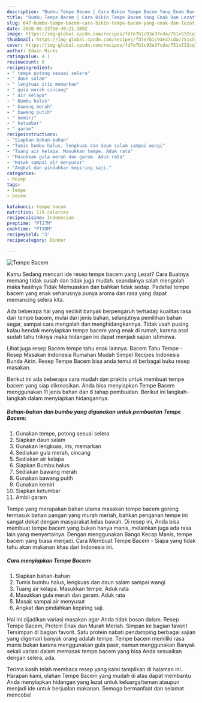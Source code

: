 ```yaml
---
description: "Bumbu Tempe Bacem | Cara Bikin Tempe Bacem Yang Enak Dan Lezat"
title: "Bumbu Tempe Bacem | Cara Bikin Tempe Bacem Yang Enak Dan Lezat"
slug: 647-bumbu-tempe-bacem-cara-bikin-tempe-bacem-yang-enak-dan-lezat
date: 2020-06-23T16:49:21.309Z
image: https://img-global.cpcdn.com/recipes/fd7e7b1c93e37cda/751x532cq70/tempe-bacem-foto-resep-utama.jpg
thumbnail: https://img-global.cpcdn.com/recipes/fd7e7b1c93e37cda/751x532cq70/tempe-bacem-foto-resep-utama.jpg
cover: https://img-global.cpcdn.com/recipes/fd7e7b1c93e37cda/751x532cq70/tempe-bacem-foto-resep-utama.jpg
author: Edwin Hicks
ratingvalue: 4.1
reviewcount: 8
recipeingredient:
- " tempe potong sesuai selera"
- " daun salam"
- " lengkuas iris memarkan"
- " gula merah cincang"
- " air kelapa"
- " Bumbu halus"
- " bawang merah"
- " bawang putih"
- " kemiri"
- " ketumbar"
- " garam"
recipeinstructions:
- "Siapkan bahan-bahan"
- "Tumis bumbu halus, lengkuas dan daun salam sampai wangi"
- "Tuang air kelapa. Masukkan tempe. Aduk rata"
- "Masukkan gula merah dan garam. Aduk rata"
- "Masak sampai air menyusut"
- "Angkat dan pindahkan kepiring saji."
categories:
- Resep
tags:
- tempe
- bacem

katakunci: tempe bacem 
nutrition: 179 calories
recipecuisine: Indonesian
preptime: "PT27M"
cooktime: "PT30M"
recipeyield: "3"
recipecategory: Dinner

---
```



![Tempe Bacem](https://img-global.cpcdn.com/recipes/fd7e7b1c93e37cda/751x532cq70/tempe-bacem-foto-resep-utama.jpg)

Kamu Sedang mencari ide resep tempe bacem yang Lezat? Cara Buatnya memang tidak susah dan tidak juga mudah. seandainya salah mengolah maka hasilnya Tidak Memuaskan dan bahkan tidak sedap. Padahal tempe bacem yang enak seharusnya punya aroma dan rasa yang dapat memancing selera kita.

Ada beberapa hal yang sedikit banyak berpengaruh terhadap kualitas rasa dari tempe bacem, mulai dari jenis bahan, selanjutnya pemilihan bahan segar, sampai cara mengolah dan menghidangkannya. Tidak usah pusing kalau hendak menyiapkan tempe bacem yang enak di rumah, karena asal sudah tahu triknya maka hidangan ini dapat menjadi sajian istimewa.

Lihat juga resep Bacem tempe tahu enak lainnya. Bacem Tahu Tempe - Resep Masakan Indonesia Rumahan Mudah Simpel Recipes Indonesia Bunda Airin. Resep Tempe Bacem bisa anda temui di berbagai buku resep masakan.


Berikut ini ada beberapa cara mudah dan praktis untuk membuat tempe bacem yang siap dikreasikan. Anda bisa menyiapkan Tempe Bacem menggunakan 11 jenis bahan dan 6 tahap pembuatan. Berikut ini langkah-langkah dalam menyiapkan hidangannya.

<!--inarticleads1-->

##### Bahan-bahan dan bumbu yang digunakan untuk pembuatan Tempe Bacem:

1. Gunakan  tempe, potong sesuai selera
1. Siapkan  daun salam
1. Gunakan  lengkuas, iris, memarkan
1. Sediakan  gula merah, cincang
1. Sediakan  air kelapa
1. Siapkan  Bumbu halus:
1. Sediakan  bawang merah
1. Gunakan  bawang putih
1. Gunakan  kemiri
1. Siapkan  ketumbar
1. Ambil  garam


Tempe yang merupakan bahan utama masakan tempe bacem goreng termasuk bahan pangan yang murah meriah, bahkan penganan tempe ini sangat dekat dengan masyarakat kelas bawah. Di resep ini, Anda bisa membuat tempe bacem yang bukan hanya manis, melainkan juga ada rasa lain yang menyertainya. Dengan menggunakan Bango Kecap Manis, tempe bacem yang biasa menjadi. Cara Membuat Tempe Bacem - Siapa yang tidak tahu akan makanan khas dari Indonesia ini. 

<!--inarticleads2-->

##### Cara menyiapkan Tempe Bacem:

1. Siapkan bahan-bahan
1. Tumis bumbu halus, lengkuas dan daun salam sampai wangi
1. Tuang air kelapa. Masukkan tempe. Aduk rata
1. Masukkan gula merah dan garam. Aduk rata
1. Masak sampai air menyusut
1. Angkat dan pindahkan kepiring saji.


Hal ini dijadikan variasi masakan agar Anda tidak bosan dalam. Resep Tempe Bacem, Protein Enak dan Murah Meriah. Simpan ke bagian favorit Tersimpan di bagian favorit. Satu protein nabati pendamping berbagai sajian yang digemari banyak orang adalah tempe. Tempe bacem memiliki rasa manis bukan karena menggunakan gula pasir, namun menggunakan Banyak sekali variasi dalam memasak tempe bacem yang bisa Anda sesuaikan dengan selera, ada. 

Terima kasih telah membaca resep yang kami tampilkan di halaman ini. Harapan kami, olahan Tempe Bacem yang mudah di atas dapat membantu Anda menyiapkan hidangan yang lezat untuk keluarga/teman ataupun menjadi ide untuk berjualan makanan. Semoga bermanfaat dan selamat mencoba!
